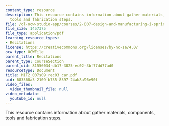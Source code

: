 ```yaml
---
content_type: resource
description: This resource contains information about gather materials, components,
  tools and fabrication steps.
file: /ol-ocw-studio-app/courses/2-007-design-and-manufacturing-i-spring-2009/683368a32109b735839724ab8a96e90f_MIT2_007s09_rec03_car.pdf
file_size: 1457375
file_type: application/pdf
learning_resource_types:
- Recitations
license: https://creativecommons.org/licenses/by-nc-sa/4.0/
ocw_type: OCWFile
parent_title: Recitations
parent_type: CourseSection
parent_uid: 81556034-db17-3025-ec02-3bf77dd77ad0
resourcetype: Document
title: MIT2_007s09_rec03_car.pdf
uid: 683368a3-2109-b735-8397-24ab8a96e90f
video_files:
  video_thumbnail_file: null
video_metadata:
  youtube_id: null
---
```

This resource contains information about gather materials, components, tools and fabrication steps.